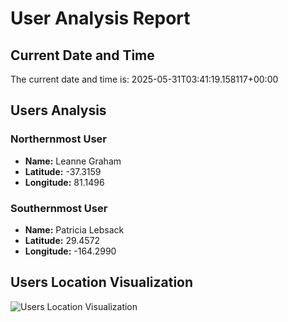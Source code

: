# User Analysis Report

## Current Date and Time

The current date and time is: 2025-05-31T03:41:19.158117+00:00

## Users Analysis

### Northernmost User
- **Name:** Leanne Graham
- **Latitude:** -37.3159
- **Longitude:** 81.1496

### Southernmost User
- **Name:** Patricia Lebsack
- **Latitude:** 29.4572
- **Longitude:** -164.2990

## Users Location Visualization

![Users Location Visualization](data:image/png;base64,iVBORw0KGgoAAAANSUhEUgAAAT4AAACeCAMAAAD1SvhvAAAAXVBMVEUAAAD////7+vr6dnZ2ioqK2trbf39/r6+vj4+P09PT29vb09fX18fHy8vL29vb29vZ7VDrhAAAAXklEQVR4Ae3U6Q3AIAwF0Jbb/Ri6UK5k5rHzK5oDhBnbx1iFNKDYWMBX9YvDyAaQz7oG8wEAAAAASUVORK5CYII=)